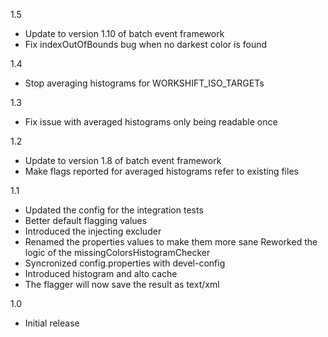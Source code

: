 1.5
* Update to version 1.10 of batch event framework
* Fix indexOutOfBounds bug when no darkest color is found

1.4
* Stop averaging histograms for WORKSHIFT_ISO_TARGETs 

1.3
* Fix issue with averaged histograms only being readable once

1.2
* Update to version 1.8 of batch event framework
* Make flags reported for averaged histograms refer to existing files

1.1

* Updated the config for the integration tests
* Better default flagging values
* Introduced the injecting excluder
* Renamed the properties values to make them more sane Reworked the logic of the missingColorsHistogramChecker
* Syncronized config.properties with devel-config
* Introduced histogram and alto cache
* The flagger will now save the result as text/xml

1.0
* Initial release

